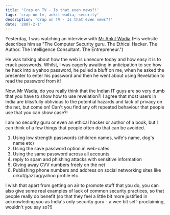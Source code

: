 ```yaml
---
title: 'Crap on TV - Is that even news?!'
tags: 'crap on tv, ankit wadia, security'
description: 'Crap on TV - Is that even news?!'
date: '2007-2-1'
---
```


Yesterday, I was watching an interview with [Mr Ankit Wadia][0] (His website describes him as "The Computer Security guru. The Ethical Hacker. The Author. The Intelligence Consultant. The Entrepreneur.")

He was talking about how the web is unsecure today and how easy it is to crack passwords. Whilst, I was eagerly awaiting in anticipation to see how he hack into a yahoo password, he pulled a bluff on me, when he asked the presenter to enter his password and then he went about using Revelation to read the password from it!

Now, Mr Wadia, do you really think that the Indian IT guys are so very dumb that you have to show how to use revelation?! I agree that most users in India are blissfully oblivious to the potential hazards and lack of privacy on the net, but come on! Can't you find any oft repeated behaviour that people use that you can show case?!

I am no security guru or even an ethical hacker or author of a book, but I can think of a few things that people often do that can be avoided.

1. Using low strength passwords (children names, wife's name, dog's name etc)
2. Using the save password option in web-cafes
3. Using the same password across all accounts
4. reply to spam and phishing attacks with sensitive information
5. Giving away CVV numbers freely on the net
6. Publishing phone numbers and address on social networking sites like orkut/gazzag/yahoo profile etc.

I wish that apart from getting on air to promote stuff that you do, you can also give some real examples of lack of common security practices, so that people really do benefit (so that they feel a little bit more justified in acknowleding you as India's only security guru - a wee bit self-proclaiming, wouldn't you say so?!)



[0]: http://www.hackingmobilephones.com/
